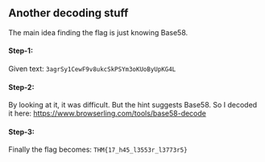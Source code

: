 ## Another decoding stuff
The main idea finding the flag is just knowing Base58.

#### Step-1:
Given text: `3agrSy1CewF9v8ukcSkPSYm3oKUoByUpKG4L`

#### Step-2:
By looking at it, it was difficult. But the hint suggests Base58. So I decoded it here: 
https://www.browserling.com/tools/base58-decode

 
#### Step-3:
Finally the flag becomes:
`THM{17_h45_l3553r_l3773r5}`